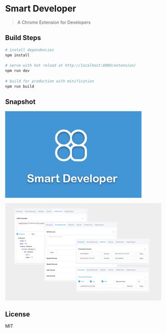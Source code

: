 # Smart Developer

> A Chrome Extension for Developers

## Build Steps

``` bash
# install dependencies
npm install

# serve with hot reload at http://localhost:8080/extension/
npm run dev

# build for production with minification
npm run build
```

## Snapshot

![image](https://raw.githubusercontent.com/edwinfound/smart-developer/master/snapshot/logo.jpg)

![image](https://raw.githubusercontent.com/edwinfound/smart-developer/master/snapshot/example.jpg)


## License

MIT
